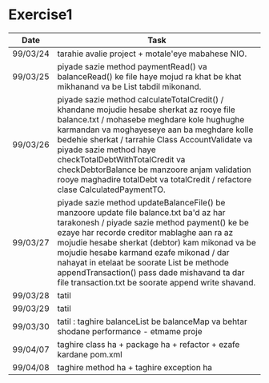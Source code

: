 # Exercise1
| Date | Task |  
| ---  | ---  |     
 99/03/24 | tarahie avalie project + motale'eye mabahese NIO.  
 99/03/25 | piyade sazie method paymentRead() va balanceRead() ke file haye mojud ra khat be khat mikhanand va be List<AccountTO> tabdil mikonand.
 99/03/26 | piyade sazie method calculateTotalCredit() / khandane mojudie hesabe sherkat az rooye file balance.txt / mohasebe meghdare kole hughughe karmandan va moghayeseye aan ba meghdare kolle bedehie sherkat / tarrahie Class AccountValidate va piyade sazie method haye checkTotalDebtWithTotalCredit va checkDebtorBalance be manzoore anjam validation rooye maghadire totalDebt va totalCredit / refactore clase CalculatedPaymentTO.
 99/03/27 | piyade sazie method updateBalanceFile() be manzoore update file balance.txt ba'd az har tarakonesh / piyade sazie method payment() ke be ezaye har recorde creditor mablaghe aan ra az mojudie hesabe sherkat (debtor) kam mikonad va be mojudie hesabe karmand ezafe mikonad  / dar nahayat in etelaat be soorate List be methode appendTransaction() pass dade mishavand ta dar file transaction.txt be soorate append write shavand.     
 99/03/28 | tatil
 99/03/29 | tatil
 99/03/30 | tatil : taghire balanceList be balanceMap va behtar shodane performance - etmame proje
 99/04/07 | taghire class ha + package ha + refactor + ezafe kardane pom.xml
 99/04/08 | taghire method ha + taghire exception ha